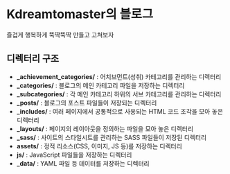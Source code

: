 <!--관련 내용 업로드-->

# Kdreamtomaster의 블로그

즐겁게 행복하게 뚝딱뚝딱 만들고 고쳐보자


## 디렉터리 구조

- **_achievement_categories/** : 어치브먼트(성취) 카테고리를 관리하는 디렉터리
- **_categories/** : 블로그의 메인 카테고리 파일을 저장하는 디렉터리
- **_subcategories/** : 각 메인 카테고리 하위의 서브 카테고리를 관리하는 디렉터리
- **_posts/** : 블로그의 포스트 파일들이 저장되는 디렉터리
- **_includes/** : 여러 페이지에서 공통적으로 사용되는 HTML 코드 조각을 모아 놓은 디렉터리
- **_layouts/** : 페이지의 레이아웃을 정의하는 파일을 모아 놓은 디렉터리
- **_sass/** : 사이트의 스타일시트를 관리하는 SASS 파일들이 저장된 디렉터리
- **assets/** : 정적 리소스(CSS, 이미지, JS 등)를 저장하는 디렉터리
- **js/** : JavaScript 파일들을 저장하는 디렉터리
- **_data/** : YAML 파일 등 데이터를 저장하는 디렉터리
